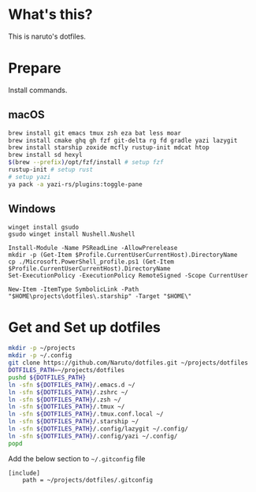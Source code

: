 # What's this?

This is naruto's dotfiles.

# Prepare

Install commands.

## macOS

```bash
brew install git emacs tmux zsh eza bat less moar
brew install cmake ghq gh fzf git-delta rg fd gradle yazi lazygit
brew install starship zoxide mcfly rustup-init mdcat htop
brew install sd hexyl
$(brew --prefix)/opt/fzf/install # setup fzf
rustup-init # setup rust
# setup yazi
ya pack -a yazi-rs/plugins:toggle-pane
```

## Windows

```
winget install gsudo
gsudo winget install Nushell.Nushell
```

```
Install-Module -Name PSReadLine -AllowPrerelease
mkdir -p (Get-Item $Profile.CurrentUserCurrentHost).DirectoryName
cp ./Microsoft.PowerShell_profile.ps1 (Get-Item $Profile.CurrentUserCurrentHost).DirectoryName
Set-ExecutionPolicy -ExecutionPolicy RemoteSigned -Scope CurrentUser
```

```
New-Item -ItemType SymbolicLink -Path "$HOME\projects\dotfiles\.starship" -Target "$HOME\"
```


# Get and Set up dotfiles

```bash
mkdir -p ~/projects
mkdir -p ~/.config
git clone https://github.com/Naruto/dotfiles.git ~/projects/dotfiles
DOTFILES_PATH=~/projects/dotfiles
pushd ${DOTFILES_PATH}
ln -sfn ${DOTFILES_PATH}/.emacs.d ~/
ln -sfn ${DOTFILES_PATH}/.zshrc ~/
ln -sfn ${DOTFILES_PATH}/.zsh ~/
ln -sfn ${DOTFILES_PATH}/.tmux ~/
ln -sfn ${DOTFILES_PATH}/.tmux.conf.local ~/
ln -sfn ${DOTFILES_PATH}/.starship ~/
ln -sfn ${DOTFILES_PATH}/.config/lazygit ~/.config/
ln -sfn ${DOTFILES_PATH}/.config/yazi ~/.config/
popd
```

Add the below section to `~/.gitconfig` file

```init
[include]
    path = ~/projects/dotfiles/.gitconfig
```
